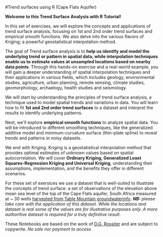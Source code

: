 #Trend surfaces using R (Cape Flats Aquifer)

**Welcome to this Trend Surface Analysis with R Tutorial!** 

In this set of exercises, we will explore the concepts and applications of trend surface analysis, focusing on 1st and 2nd order trend surfaces and empirical smooth functions. We also delve into the various flavors of Kriging; a powerful geostatistical interpolation method.

The goal of Trend surface analysis is to **help us identify and model the underlying trend or pattern in spatial data, while interpolation techniques enable us to estimate values at unsampled locations based on nearby data points**. Through this hands-on exercise and a real-world example, you will gain a deeper understanding of spatial interpolation techniques and their applications in various fields, which includes geology, environmental studies, agriculture, urban planning, remote sensing, climate studies, geomorphology, archaelogy, health studies and seismology.

We will start by understanding the principles of trend surface analysis, a technique used to model spatial trends and variations in data. You will learn how to fit **1st and 2nd order trend surfaces** to a dataset and interpret the results to identify underlying patterns.

Next, we'll explore **empirical smooth functions** to analyze spatial data. You will be introduced to different smoothing techniques, like the generalized additive model and minimum-curvature surface (thin-plate spline) to reveal trends and patterns in noisy datasets.

We end with Kriging. Kriging is a geostatistical interpolation method that provides optimal estimates of unknown values based on spatial autocorrelation. We will cover **Ordinary Kriging, Generalized Least Squares-Regression Kriging and Universal Kriging**, understanding their assumptions, implementation, and the benefits they offer in different scenarios.

For these set of exersices we use a dataset that is well-suited to illustrate the concepts of trend surface: a set of observations of the elevation above mean sea level of the top of the Cape Flats aquifer, South Africa measured at ~ 30 wells [harvested from Table Mountain groundwaterinfo](https://tablemountain.groundwaterinfo.africa/index.php/view/map/?repository=tmwsa&project=1_water_source_areas). _**NB:** please take care with the application of this dataset. While the locations and dataset is real some of the values are for illustrative purposes only. A more authoritive dataset is required for a truly definitive result_.  

These Notebooks are based on the work of [D.G. Rossiter](https://cals.cornell.edu/david-rossiter) and are subject to copywrite. _No sale nor payment to access_
